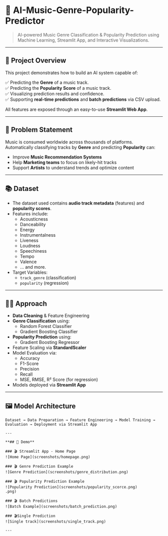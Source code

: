 # 🎵 AI-Music-Genre-Popularity-Predictor

> AI-powered Music Genre Classification & Popularity Prediction using Machine Learning, Streamlit App, and Interactive Visualizations.

---

## 📌 Project Overview

This project demonstrates how to build an AI system capable of:

✅ Predicting the **Genre** of a music track.  
✅ Predicting the **Popularity Score** of a music track.  
✅ Visualizing prediction results and confidence.  
✅ Supporting **real-time predictions** and **batch predictions** via CSV upload.  

All features are exposed through an easy-to-use **Streamlit Web App**.

---


## 🎯 Problem Statement

Music is consumed worldwide across thousands of platforms.  
Automatically classifying tracks by **Genre** and predicting **Popularity** can:

- Improve **Music Recommendation Systems**  
- Help **Marketing teams** to focus on likely-hit tracks  
- Support **Artists** to understand trends and optimize content  

---

## 📚 Dataset

- The dataset used contains **audio track metadata** (features) and **popularity scores**.
- Features include:
  - Acousticness
  - Danceability
  - Energy
  - Instrumentalness
  - Liveness
  - Loudness
  - Speechiness
  - Tempo
  - Valence
  - ... and more.
- Target Variables:
  - `track_genre` (classification)
  - `popularity` (regression)

---

## 🧑‍💻 Approach

- **Data Cleaning** & Feature Engineering  
- **Genre Classification** using:
  - Random Forest Classifier
  - Gradient Boosting Classifier
- **Popularity Prediction** using:
  - Gradient Boosting Regressor
- Feature Scaling via **StandardScaler**  
- Model Evaluation via:
  - Accuracy
  - F1-Score
  - Precision
  - Recall
  - MSE, RMSE, R² Score (for regression)
- Models deployed via **Streamlit App**  

---

## 🖼️ Model Architecture

```plaintext
Dataset → Data Preparation → Feature Engineering → Model Training → Evaluation → Deployment via Streamlit App

---

**## 🚀 Demo**

### 🎬 Streamlit App - Home Page
![Home Page](screenshots/homepage.png)

### 🎬 Genre Prediction Example
![Genre Prediction](screenshots/genre_distribution.png)

### 🎬 Popularity Prediction Example
![Popularity Prediction](screenshots/popularity_scorce.png)
.png)

### 🎬 Batch Predictions
![Batch Example](screenshots/batch_prediction.png)

### 🎬Single Prediction
![Single track](screenshots/single_track.png)

---


